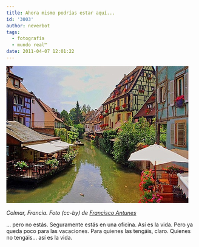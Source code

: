 ```yaml
---
title: Ahora mismo podrías estar aquí...
id: '3003'
author: neverbot
tags:
  - fotografía
  - mundo real™
date: 2011-04-07 12:01:22
---
```


_![Colmar-France.jpeg](./ahora-mismo-podrias-estar-aqui/Colmar-France.jpg)_

_Colmar, Francia. Foto (cc-by) de_ [_Francisco Antunes_](http://www.flickr.com/photos/franciscoantunes/1622809735/)

... pero no estás. Seguramente estás en una oficina. Así es la vida. Pero ya queda poco para las vacaciones. Para quienes las tengáis, claro. Quienes no tengáis... así es la vida.